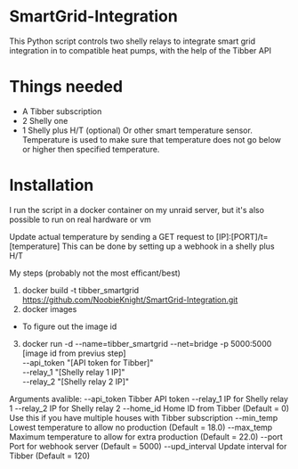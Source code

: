 # SmartGrid-Integration

This Python script controls two shelly relays to integrate smart grid integration in to compatible heat pumps, with the help of the Tibber API

# Things needed

* A Tibber subscription
* 2 Shelly one
* 1 Shelly plus H/T (optional)
  Or other smart temperature sensor. Temperature is used to make sure that temperature does not go below or higher then specified temperature.
  

# Installation

I run the script in a docker container on my unraid server, but it's also possible to run on real hardware or vm

Update actual temperature by sending a GET request to [IP]:[PORT]/t=[temperature]
This can be done by setting up a webhook in a shelly plus H/T
  

My steps (probably not the most efficant/best)
1. docker build -t tibber_smartgrid https://github.com/NoobieKnight/SmartGrid-Integration.git
2. docker images
  * To figure out the image id
3. docker run -d --name=tibber_smartgrid --net=bridge -p 5000:5000 [image id from previus step] \
                 --api_token "[API token for Tibber]" \
                 --relay_1 "[Shelly relay 1 IP]" \
                 --relay_2 "[Shelly relay 2 IP]"

Arguments avalible:
--api_token
  Tibber API token
--relay_1
  IP for Shelly relay 1
--relay_2
  IP for Shelly relay 2
--home_id
  Home ID from Tibber (Default = 0) Use this if you have multiple houses with Tibber subscription
--min_temp
  Lowest temperature to allow no production (Default = 18.0)
--max_temp
  Maximum temperature to allow for extra production (Default = 22.0)
--port
  Port for webhook server (Default = 5000)
--upd_interval
  Update interval for Tibber (Default = 120)
  
